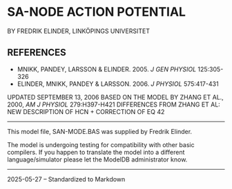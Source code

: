 # SA-NODE ACTION POTENTIAL
BY FREDRIK ELINDER, LINKÖPINGS UNIVERSITET

## REFERENCES
- MNIKK, PANDEY, LARSSON & ELINDER. 2005. *J GEN PHYSIOL* 125:305-326
- ELINDER, MNIKK, PANDEY & LARSSON. 2006. *J PHYSIOL* 575:417-431

UPDATED SEPTEMBER 13, 2006
BASED ON THE MODEL BY ZHANG ET AL., 2000, *AM J PHYSIOL* 279:H397-H421
DIFFERENCES FROM ZHANG ET AL: NEW DESCRIPTION OF HCN + CORRECTION OF EQ 42

---

This model file, SAN-MODE.BAS was supplied by Fredrik Elinder.

The model is undergoing testing for compatibility with other basic compilers.
If you happen to translate the model into a different language/simulator please let the ModelDB administrator know.

---

2025-05-27 – Standardized to Markdown